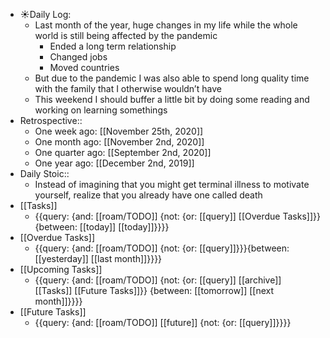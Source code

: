 - ☀️Daily Log:
    - Last month of the year, huge changes in my life while the whole world is still being affected by the pandemic
        - Ended a long term relationship
        - Changed jobs
        - Moved countries
    - But due to the pandemic I was also able to spend long quality time with the family that I otherwise wouldn’t have
    - This weekend I should buffer a little bit by doing some reading and working on learning somethings
- Retrospective::
    - One week ago: [[November 25th, 2020]]
    - One month ago: [[November 2nd, 2020]]
    - One quarter ago: [[September 2nd, 2020]]
    - One year ago: [[December 2nd, 2019]]
- Daily Stoic::
    - Instead of imagining that you might get terminal illness to motivate yourself, realize that you already have one called death
- [[Tasks]]
    - {{query: {and: [[roam/TODO]] {not: {or: [[query]] [[Overdue Tasks]]}} {between: [[today]] [[today]]}}}}
- [[Overdue Tasks]]
    - {{query: {and: [[roam/TODO]] {not: {or: [[query]]}}}{between: [[yesterday]] [[last month]]}}}}
- [[Upcoming Tasks]]
    - {{query: {and: [[roam/TODO]] {not: {or: [[query]] [[archive]] [[Tasks]] [[Future Tasks]]}} {between: [[tomorrow]] [[next month]]}}}}
- [[Future Tasks]]
    - {{query: {and: [[roam/TODO]] [[future]] {not: {or: [[query]]}}}}

